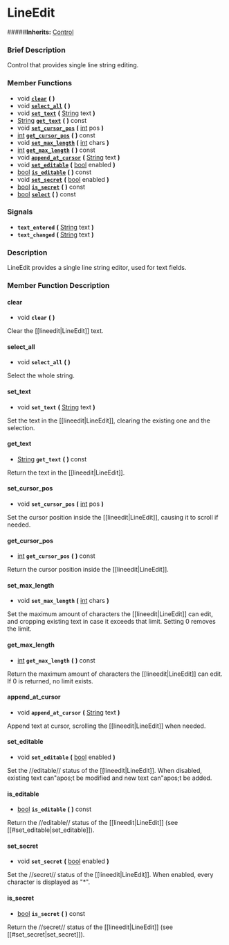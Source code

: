 #  LineEdit  
#####**Inherits:** [Control](class_control)

###  Brief Description  
Control that provides single line string editing.

###  Member Functions 
  * void  **[`clear`](#clear)**  **(** **)**
  * void  **[`select_all`](#select_all)**  **(** **)**
  * void  **[`set_text`](#set_text)**  **(** [String](class_string) text  **)**
  * [String](class_string)  **[`get_text`](#get_text)**  **(** **)** const
  * void  **[`set_cursor_pos`](#set_cursor_pos)**  **(** [int](class_int) pos  **)**
  * [int](class_int)  **[`get_cursor_pos`](#get_cursor_pos)**  **(** **)** const
  * void  **[`set_max_length`](#set_max_length)**  **(** [int](class_int) chars  **)**
  * [int](class_int)  **[`get_max_length`](#get_max_length)**  **(** **)** const
  * void  **[`append_at_cursor`](#append_at_cursor)**  **(** [String](class_string) text  **)**
  * void  **[`set_editable`](#set_editable)**  **(** [bool](class_bool) enabled  **)**
  * [bool](class_bool)  **[`is_editable`](#is_editable)**  **(** **)** const
  * void  **[`set_secret`](#set_secret)**  **(** [bool](class_bool) enabled  **)**
  * [bool](class_bool)  **[`is_secret`](#is_secret)**  **(** **)** const
  * [bool](class_bool)  **[`select`](#select)**  **(** **)** const

###  Signals  
  *  **`text_entered`**  **(** [String](class_string) text  **)**
  *  **`text_changed`**  **(** [String](class_string) text  **)**

###  Description  
LineEdit provides a single line string editor, used for text fields.

###  Member Function Description  

#### <a name="clear">clear</a>
  * void  **`clear`**  **(** **)**

Clear the [[lineedit|LineEdit]] text.

#### <a name="select_all">select_all</a>
  * void  **`select_all`**  **(** **)**

Select the whole string.

#### <a name="set_text">set_text</a>
  * void  **`set_text`**  **(** [String](class_string) text  **)**

Set the text in the [[lineedit|LineEdit]], clearing the existing one and the selection.

#### <a name="get_text">get_text</a>
  * [String](class_string)  **`get_text`**  **(** **)** const

Return the text in the [[lineedit|LineEdit]].

#### <a name="set_cursor_pos">set_cursor_pos</a>
  * void  **`set_cursor_pos`**  **(** [int](class_int) pos  **)**

Set the cursor position inside the [[lineedit|LineEdit]], causing it to scroll if needed.

#### <a name="get_cursor_pos">get_cursor_pos</a>
  * [int](class_int)  **`get_cursor_pos`**  **(** **)** const

Return the cursor position inside the [[lineedit|LineEdit]].

#### <a name="set_max_length">set_max_length</a>
  * void  **`set_max_length`**  **(** [int](class_int) chars  **)**

Set the maximum amount of characters the [[lineedit|LineEdit]] can edit, and cropping existing text in case it exceeds that limit. Setting 0 removes the limit.

#### <a name="get_max_length">get_max_length</a>
  * [int](class_int)  **`get_max_length`**  **(** **)** const

Return the maximum amount of characters the [[lineedit|LineEdit]] can edit. If 0 is returned, no limit exists.

#### <a name="append_at_cursor">append_at_cursor</a>
  * void  **`append_at_cursor`**  **(** [String](class_string) text  **)**

Append text at cursor, scrolling the [[lineedit|LineEdit]] when needed.

#### <a name="set_editable">set_editable</a>
  * void  **`set_editable`**  **(** [bool](class_bool) enabled  **)**

Set the //editable// status of the [[lineedit|LineEdit]]. When disabled, existing text can"apos;t be modified and new text can"apos;t be added.

#### <a name="is_editable">is_editable</a>
  * [bool](class_bool)  **`is_editable`**  **(** **)** const

Return the //editable// status of the [[lineedit|LineEdit]] (see [[#set_editable|set_editable]]).

#### <a name="set_secret">set_secret</a>
  * void  **`set_secret`**  **(** [bool](class_bool) enabled  **)**

Set the //secret// status of the [[lineedit|LineEdit]]. When enabled, every character is displayed as "*".

#### <a name="is_secret">is_secret</a>
  * [bool](class_bool)  **`is_secret`**  **(** **)** const

Return the //secret// status of the [[lineedit|LineEdit]] (see [[#set_secret|set_secret]]).
